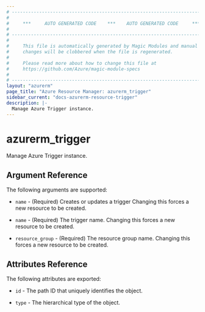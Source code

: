 ```yaml
---
# ----------------------------------------------------------------------------
#
#     ***     AUTO GENERATED CODE    ***    AUTO GENERATED CODE     ***
#
# ----------------------------------------------------------------------------
#
#     This file is automatically generated by Magic Modules and manual
#     changes will be clobbered when the file is regenerated.
#
#     Please read more about how to change this file at
#     https://github.com/Azure/magic-module-specs
#
# ----------------------------------------------------------------------------
layout: "azurerm"
page_title: "Azure Resource Manager: azurerm_trigger"
sidebar_current: "docs-azurerm-resource-trigger"
description: |-
  Manage Azure Trigger instance.
---
```


# azurerm_trigger

Manage Azure Trigger instance.


## Argument Reference

The following arguments are supported:

* `name` - (Required) Creates or updates a trigger Changing this forces a new resource to be created.

* `name` - (Required) The trigger name. Changing this forces a new resource to be created.

* `resource_group` - (Required) The resource group name. Changing this forces a new resource to be created.

## Attributes Reference

The following attributes are exported:

* `id` - The path ID that uniquely identifies the object.

* `type` - The hierarchical type of the object.
